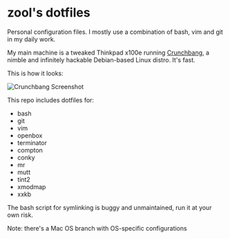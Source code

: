 zool's dotfiles
===============

Personal configuration files.  I mostly use a combination of bash, vim and git in my daily work.

My main machine is a tweaked Thinkpad x100e running [Crunchbang](http://crunchbang.org/), a nimble and infinitely hackable Debian-based Linux distro. It's fast. 

This is how it looks:

![Crunchbang Screenshot](http://i.imgur.com/95lmNNw.png)

This repo includes dotfiles for:

- bash
- git
- vim
- openbox
- terminator
- compton
- conky
- mr
- mutt
- tint2
- xmodmap
- xxkb

The bash script for symlinking is buggy and unmaintained, run it at your own risk.

Note: there's a Mac OS branch with OS-specific configurations
